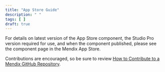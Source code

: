 ```yaml
---
title: "App Store Guide"
description: " "
tags: [ ]
draft: true
---
```


For details on latest version of the App Store component, the Studio Pro version required for use, and when the component published, please see the component page in the Mendix App Store.

Contributions are encouraged, so be sure to review [How to Contribute to a Mendix GitHub Repository](/howto/collaboration-requirements-management/contribute-to-a-github-repository).
